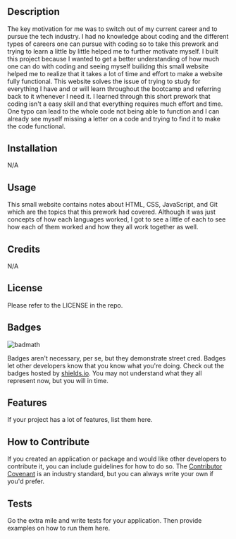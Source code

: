 # <Prework Study Guide Webpage>

## Description

The key motivation for me was to switch out of my current career and to pursue the tech industry. I had no knowledge about coding and the different types of careers one can pursue with coding so to take this prework and trying to learn a little by little helped me to further motivate myself. I built this project because I wanted to get a better understanding of how much one can do with coding and seeing myself builidng this small website helped me to realize that it takes a lot of time and effort to make a website fully functional. This website solves the issue of trying to study for everything I have and or will learn throughout the bootcamp and referring back to it whenever I need it. I learned through this short prework that coding isn't a easy skill and that everything requires much effort and time. One typo can lead to the whole code not being able to function and I can already see myself missing a letter on a code and trying to find it to make the code functional.



## Installation

N/A

## Usage

This small website contains notes about HTML, CSS, JavaScript, and Git which are the topics that this prework had covered. Although it was just concepts of how each languages worked, I got to see a little of each to see how each of them worked and how they all work together as well. 



## Credits

N/A

## License

Please refer to the LICENSE in the repo. 

## Badges

![badmath](https://img.shields.io/github/languages/top/lernantino/badmath)

Badges aren't necessary, per se, but they demonstrate street cred. Badges let other developers know that you know what you're doing. Check out the badges hosted by [shields.io](https://shields.io/). You may not understand what they all represent now, but you will in time.

## Features

If your project has a lot of features, list them here.

## How to Contribute

If you created an application or package and would like other developers to contribute it, you can include guidelines for how to do so. The [Contributor Covenant](https://www.contributor-covenant.org/) is an industry standard, but you can always write your own if you'd prefer.

## Tests

Go the extra mile and write tests for your application. Then provide examples on how to run them here.
